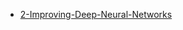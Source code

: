 * [2-Improving-Deep-Neural-Networks](/docs/coursera/coursera-dl/2-Improving-Deep-Neural-Networks/Readme.md)